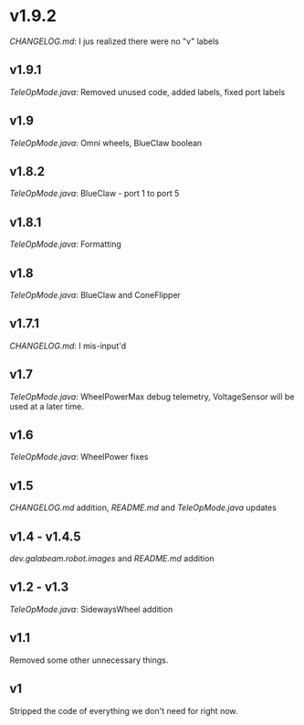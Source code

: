 # v1.9.2

*CHANGELOG.md*: I jus realized there were no "v" labels

## v1.9.1

*TeleOpMode.java*: Removed unused code, added labels, fixed port labels

## v1.9

*TeleOpMode.java*: Omni wheels, BlueClaw boolean

## v1.8.2

*TeleOpMode.java*: BlueClaw - port 1 to port 5

## v1.8.1

*TeleOpMode.java*: Formatting

## v1.8

*TeleOpMode.java*: BlueClaw and ConeFlipper

## v1.7.1

*CHANGELOG.md*: I mis-input'd

## v1.7

*TeleOpMode.java*: WheelPowerMax debug telemetry, VoltageSensor will be used at a later time.

## v1.6

*TeleOpMode.java*: WheelPower fixes

## v1.5

*CHANGELOG.md* addition, *README.md* and *TeleOpMode.java* updates

## v1.4 - v1.4.5

*dev.galabeam.robot.images* and *README.md* addition

## v1.2 - v1.3

*TeleOpMode.java*: SidewaysWheel addition

## v1.1

Removed some other unnecessary things.

## v1

Stripped the code of everything we don't need for right now.
